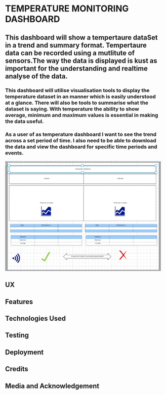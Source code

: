 

# TEMPERATURE MONITORING DASHBOARD

## This dashboard will show a tempertaure dataSet in a trend and summary format. Tempertaure data can be recorded using a mutlitute of sensors.The way the data is displayed is kust as important for the understanding and realtime analyse of the data. 

### This dashboard will utilise visualisation tools to display the temperature dataset in an manner which is easily understood at a glance. There will also be tools to summarise what the dataset is saying. With temperature the ability to show average, minimum and maximum values is essential in making the data useful.
### As a user of as temperature dashboard I want to see the trend across a set period of time. I also need to be able to download the data and view the dashboard for specific time periods and events.

![wireframe](img/Wireframe.png) 

## UX
## Features
## Technologies Used
## Testing
## Deployment
## Credits
## Media and Acknowledgement





